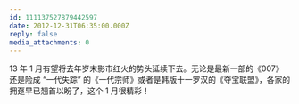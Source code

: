 ```yaml
---
id: 111137527879442597
date: 2012-12-31T06:35:00.000Z
reply: false
media_attachments: 0
---
```


13 年 1 月有望将去年岁末影市红火的势头延续下去。无论是最新一部的《007》还是险成 “一代失踪” 的《一代宗师》或者是韩版十一罗汉的《夺宝联盟》，各家的拥趸早已翘首以盼了，这个 1 月很精彩！ ​​​​

